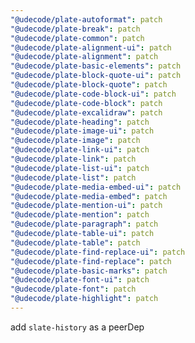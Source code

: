 ```yaml
---
"@udecode/plate-autoformat": patch
"@udecode/plate-break": patch
"@udecode/plate-common": patch
"@udecode/plate-alignment-ui": patch
"@udecode/plate-alignment": patch
"@udecode/plate-basic-elements": patch
"@udecode/plate-block-quote-ui": patch
"@udecode/plate-block-quote": patch
"@udecode/plate-code-block-ui": patch
"@udecode/plate-code-block": patch
"@udecode/plate-excalidraw": patch
"@udecode/plate-heading": patch
"@udecode/plate-image-ui": patch
"@udecode/plate-image": patch
"@udecode/plate-link-ui": patch
"@udecode/plate-link": patch
"@udecode/plate-list-ui": patch
"@udecode/plate-list": patch
"@udecode/plate-media-embed-ui": patch
"@udecode/plate-media-embed": patch
"@udecode/plate-mention-ui": patch
"@udecode/plate-mention": patch
"@udecode/plate-paragraph": patch
"@udecode/plate-table-ui": patch
"@udecode/plate-table": patch
"@udecode/plate-find-replace-ui": patch
"@udecode/plate-find-replace": patch
"@udecode/plate-basic-marks": patch
"@udecode/plate-font-ui": patch
"@udecode/plate-font": patch
"@udecode/plate-highlight": patch
---
```


add `slate-history` as a peerDep
